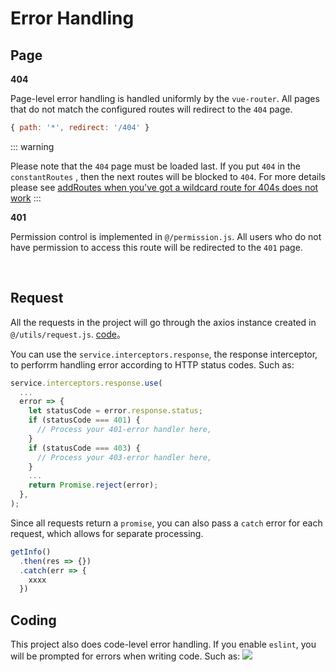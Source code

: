 # Error Handling

## Page

**404**

Page-level error handling is handled uniformly by the `vue-router`. All pages that do not match the configured routes will redirect to the `404` page.

```js
{ path: '*', redirect: '/404' }
```

::: warning

Please note that the `404` page must be loaded last. If you put `404` in the `constantRoutes` , then the next routes will be blocked to `404`. For more details please see [addRoutes when you've got a wildcard route for 404s does not work](https://github.com/vuejs/vue-router/issues/1176)
:::

**401**

Permission control is implemented in `@/permission.js`. All users who do not have permission to access this route will be redirected to the `401` page.

<br/>

## Request

All the requests in the project will go through the axios instance created in `@/utils/request.js`. [code](https://github.com/tuandm/laravue/blob/master/resources/js/utils/request.js)。

You can use the `service.interceptors.response`, the response interceptor, to perforrm handling error according to HTTP status codes. Such as:

```js
service.interceptors.response.use(
  ...
  error => {
    let statusCode = error.response.status;
    if (statusCode === 401) {
      // Process your 401-error handler here, 
    }
    if (statusCode === 403) {
      // Process your 403-error handler here, 
    }
    ...
    return Promise.reject(error);
  },
);

```

Since all requests return a `promise`, you can also pass a `catch` error for each request, which allows for separate processing.

```js
getInfo()
  .then(res => {})
  .catch(err => {
    xxxx
  })
```

## Coding

This project also does code-level error handling. If you enable `eslint`, you will be prompted for errors when writing code. Such as:
![](https://cdn.laravue.dev/error.png)
